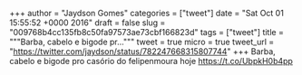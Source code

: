 
+++
author = "Jaydson Gomes"
categories = ["tweet"]
date = "Sat Oct 01 15:55:52 +0000 2016"
draft = false
slug = "009768b4cc135fb8c50fa97573ae73cbf166823d"
tags = ["tweet"]
title = """Barba, cabelo e bigode pr..."""
tweet = true
micro = true
tweet_url = "https://twitter.com/jaydson/status/782247668315807744"
+++
Barba, cabelo e bigode pro casório do felipenmoura hoje https://t.co/UbpkH0b4pp
